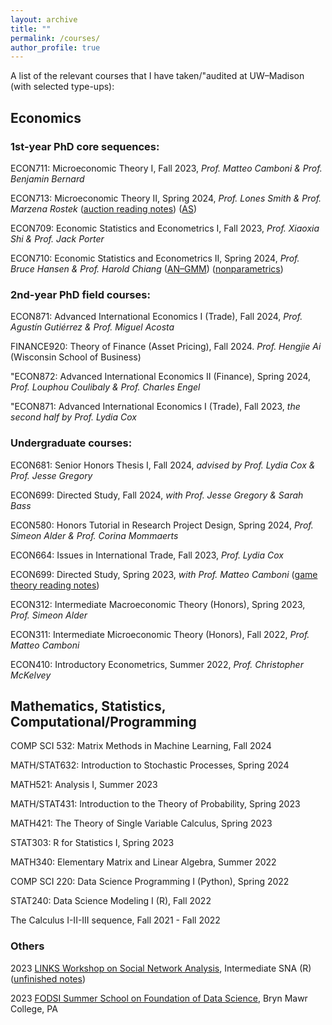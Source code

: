 ```yaml
---
layout: archive
title: ""
permalink: /courses/
author_profile: true
---
```


A list of the relevant courses that I have taken/"audited at UW–Madison (with selected type-ups):

## Economics

### 1st-year PhD core sequences:

ECON711: Microeconomic Theory I, Fall 2023, *Prof. Matteo Camboni & Prof. Benjamin Bernard*

ECON713: Microeconomic Theory II, Spring 2024, *Prof. Lones Smith & Prof. Marzena Rostek*  (<a href="/files/Eric_Auction_Theory_Reading_Notes.pdf" target="_blank">auction reading notes</a>) (<a href="/files/ECON713_2_Lec5_Adverse_Selection.pdf" target="_blank">AS</a>) 

ECON709: Economic Statistics and Econometrics I, Fall 2023, *Prof. Xiaoxia Shi & Prof. Jack Porter* 

ECON710: Economic Statistics and Econometrics II, Spring 2024, *Prof. Bruce Hansen & Prof. Harold Chiang* (<a href="/files/ECON710_2_Lec5.pdf" target="_blank">AN–GMM</a>) (<a href="/files/ECON710_2_Lec10.pdf" target="_blank">nonparametrics</a>)

### 2nd-year PhD field courses: 

ECON871: Advanced International Economics I (Trade), Fall 2024, *Prof. Agustín Gutiérrez & Prof. Miguel Acosta* 

FINANCE920: Theory of Finance (Asset Pricing), Fall 2024. *Prof. Hengjie Ai* (Wisconsin School of Business)

"ECON872: Advanced International Economics II (Finance), Spring 2024, *Prof. Louphou Coulibaly & Prof. Charles Engel* 

"ECON871: Advanced International Economics I (Trade), Fall 2023, *the second half by Prof. Lydia Cox*

### Undergraduate courses:

ECON681: Senior Honors Thesis I, Fall 2024, *advised by Prof. Lydia Cox & Prof. Jesse Gregory*

ECON699: Directed Study, Fall 2024, *with Prof. Jesse Gregory & Sarah Bass* 

ECON580: Honors Tutorial in Research Project Design, Spring 2024, *Prof. Simeon Alder & Prof. Corina Mommaerts*

ECON664: Issues in International Trade, Fall 2023, *Prof. Lydia Cox* 

ECON699: Directed Study, Spring 2023, *with Prof. Matteo Camboni* (<a href="/files/3_Eric_ECON699_Game_Theory_Notes.pdf" target="_blank">game theory reading notes</a>)

ECON312: Intermediate Macroeconomic Theory (Honors), Spring 2023, *Prof. Simeon Alder*

ECON311: Intermediate Microeconomic Theory (Honors), Fall 2022, *Prof. Matteo Camboni*

ECON410: Introductory Econometrics, Summer 2022, *Prof. Christopher McKelvey*

## Mathematics, Statistics, Computational/Programming

COMP SCI 532: Matrix Methods in Machine Learning, Fall 2024

MATH/STAT632: Introduction to Stochastic Processes, Spring 2024 

MATH521: Analysis I, Summer 2023

MATH/STAT431: Introduction to the Theory of Probability, Spring 2023

MATH421: The Theory of Single Variable Calculus, Spring 2023

STAT303: R for Statistics I, Spring 2023

MATH340: Elementary Matrix and Linear Algebra, Summer 2022

COMP SCI 220: Data Science Programming I (Python), Spring 2022

STAT240: Data Science Modeling I (R), Fall 2022

The Calculus I-II-III sequence, Fall 2021 - Fall 2022

### Others

2023 <a href="https://www.linksworkshop.org/" target="_blank">LINKS Workshop on Social Network Analysis</a>, Intermediate SNA (R) (<a href="/files/Eric_LINKS_Workshop_2023_Intermediate_SNA.pdf" target="_blank">unfinished notes</a>)

2023 <a href="https://fodsi.us/index.html" target="_blank">FODSI Summer School on Foundation of Data Science</a>, Bryn Mawr College, PA
